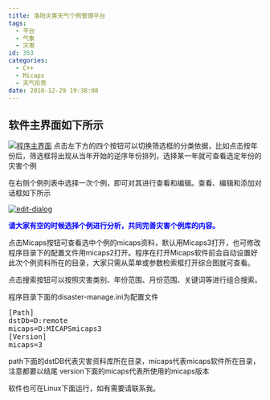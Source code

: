 ```yaml
---
title: 洛阳灾害天气个例管理平台
tags:
  - 平台
  - 气象
  - 灾害
id: 353
categories:
  - C++
  - Micaps
  - 天气形势
date: 2010-12-29 19:38:08
---
```


## 软件主界面如下所示

[![程序主界面](http://grow-wordpress.stor.sinaapp.com/uploads/2010/12/2010-12-30-13-02-30-300x175.jpg "main-frame")](http://grow-wordpress.stor.sinaapp.com/uploads/2010/12/2010-12-30-13-02-30.jpg)
点击左下方的四个按钮可以切换筛选框的分类依据，比如点击按年份后，筛选框将出现从当年开始的逆序年份排列，选择某一年就可查看选定年份的灾害个例
<!--more-->
在右侧个例列表中选择一次个例，即可对其进行查看和编辑。查看、编辑和添加对话框如下所示

[![](http://blog.lyqx.de/wp-content/uploads/2010/12/edit-dialog-300x258.jpg "edit-dialog")](http://blog.lyqx.de/wp-content/uploads/2010/12/edit-dialog.jpg)

**<span style="color: #0000ff;">请大家有空的时候选择个例进行分析，共同完善灾害个例库的内容。</span>**

点击Micaps按钮可查看选中个例的micaps资料，默认用Micaps3打开，也可修改程序目录下的配置文件用micaps2打开。程序在打开Micaps软件前会自动设置好此次个例资料所在的目录，大家只需从菜单或参数检索框打开综合图就可查看。

点击搜索按钮可以按照灾害类别、年份范围、月份范围、关键词等进行组合搜索。

程序目录下面的disaster-manage.ini为配置文件

<pre>
[Path]
dstDb=D:remote
micaps=D:MICAPSmicaps3
[Version]
micaps=3
</pre>

path下面的dstDB代表灾害资料库所在目录，micaps代表micaps软件所在目录，注意都要以结尾
version下面的micaps代表所使用的micaps版本

软件也可在Linux下面运行，如有需要请联系我。